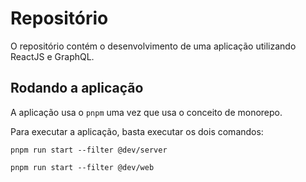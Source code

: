 # Repositório

O repositório contém o desenvolvimento de uma aplicação utilizando ReactJS e GraphQL.

## Rodando a aplicação

A aplicação usa o `pnpm` uma vez que usa o conceito de monorepo.

Para executar a aplicação, basta executar os dois comandos:

```
pnpm run start --filter @dev/server

pnpm run start --filter @dev/web
```